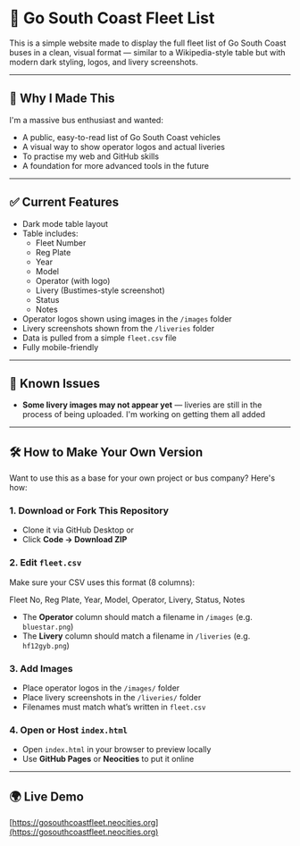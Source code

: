 # 🚌 Go South Coast Fleet List

This is a simple website made to display the full fleet list of Go South Coast buses in a clean, visual format — similar to a Wikipedia-style table but with modern dark styling, logos, and livery screenshots.

---

## 📌 Why I Made This

I'm a massive bus enthusiast and wanted:
- A public, easy-to-read list of Go South Coast vehicles
- A visual way to show operator logos and actual liveries
- To practise my web and GitHub skills
- A foundation for more advanced tools in the future

---

## ✅ Current Features

- Dark mode table layout
- Table includes:
  - Fleet Number
  - Reg Plate
  - Year
  - Model
  - Operator (with logo)
  - Livery (Bustimes-style screenshot)
  - Status
  - Notes
- Operator logos shown using images in the `/images` folder
- Livery screenshots shown from the `/liveries` folder
- Data is pulled from a simple `fleet.csv` file
- Fully mobile-friendly

---

## 🚧 Known Issues

- **Some livery images may not appear yet** — liveries are still in the process of being uploaded. I'm working on getting them all added

---

## 🛠️ How to Make Your Own Version

Want to use this as a base for your own project or bus company? Here's how:

### 1. Download or Fork This Repository

- Clone it via GitHub Desktop or
- Click **Code → Download ZIP**

### 2. Edit `fleet.csv`

Make sure your CSV uses this format (8 columns):

Fleet No, Reg Plate, Year, Model, Operator, Livery, Status, Notes

- The **Operator** column should match a filename in `/images` (e.g. `bluestar.png`)
- The **Livery** column should match a filename in `/liveries` (e.g. `hf12gyb.png`)

### 3. Add Images

- Place operator logos in the `/images/` folder
- Place livery screenshots in the `/liveries/` folder
- Filenames must match what’s written in `fleet.csv`

### 4. Open or Host `index.html`

- Open `index.html` in your browser to preview locally
- Use **GitHub Pages** or **Neocities** to put it online

---

## 🌍 Live Demo

[https://gosouthcoastfleet.neocities.org](https://gosouthcoastfleet.neocities.org)
